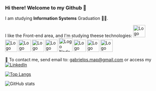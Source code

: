 ### Hi there! Welcome to my Github 👋

I am studying **Information Systems** Graduation 👨‍💻.

I like the Front-end area, and I'm studying theese technologies:
<img alt="Logo Markdown" src="https://cdn.iconscout.com/icon/free/png-256/markdown-2-458334.png" height="40"/> <img alt="Logo HTML" src="https://www.w3.org/html/logo/downloads/HTML5_Logo_128.png" height="40"/> <img alt="Logo CSS" src="https://cdn.iconscout.com/icon/free/png-256/css3-10-1175238.png" height="40"/> <img alt="Logo Javascript" src="https://cdn.iconscout.com/icon/free/png-256/javascript-2752148-2284965.png" height="40"/>  <img alt="Logo Powershell" src="https://cdn.iconscout.com/icon/free/png-256/powershell-2-569189.png" height="40"/>  <img alt="Logo Node" src="https://nodejs.org/static/images/logo-hexagon-card.png" height="45"/> <img alt="Logo Postman" src="https://www.svgrepo.com/show/354202/postman-icon.svg" height="40"/> <img alt="Logo React" src="https://upload.wikimedia.org/wikipedia/commons/thumb/a/a7/React-icon.svg/2300px-React-icon.svg.png" height="40"/> <img alt="Logo Git" src="https://git-scm.com/images/logos/downloads/Git-Icon-1788C.png" height="40"/>

📧 To contact me, send email to: gabrielps.map@gmail.com or access my  <a href="https://www.linkedin.com/in/gabriel-pavanin-de-souza-976357113"><img alt="LinkedIn" src="https://img.shields.io/badge/LinkedIn-0077B5?style=for-the-badge&logo=linkedin&logoColor=white"/></a>

[![Top Langs](https://github-readme-stats.vercel.app/api/top-langs/?username=Pavanin92)](https://github.com/anuraghazra/github-readme-stats)

![GitHub stats](https://github-readme-stats.vercel.app/api?username=Pavanin92&show_icons=true&theme=dracula)  
